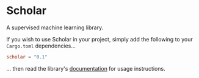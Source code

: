 # Scholar

A supervised machine learning library.

If you wish to use Scholar in your project, simply add the following to your `Cargo.toml` dependencies...

```toml
scholar = "0.1"
```

... then read the library's [documentation](https://docs.rs/scholar) for usage instructions.
